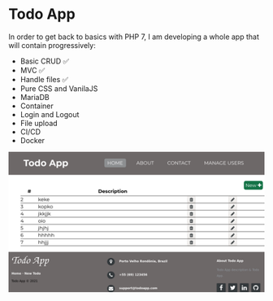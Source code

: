 # Todo App

In order to get back to basics with PHP 7, I am developing a whole app that will contain progressively:

  - Basic CRUD ✅
  - MVC ✅
  - Handle files ✅
  - Pure CSS and VanilaJS
  - MariaDB
  - Container
  - Login and Logout
  - File upload
  - CI/CD
  - Docker

![alt text](./pictures/ss-one.png)
